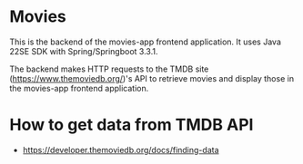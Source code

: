 # Movies
This is the backend of the movies-app frontend application.
It uses Java 22SE SDK with Spring/Springboot 3.3.1.

The backend makes HTTP requests to the TMDB site (https://www.themoviedb.org/)'s API
to retrieve movies and display those in the movies-app frontend application.

# How to get data from TMDB API
- https://developer.themoviedb.org/docs/finding-data
